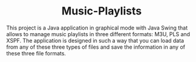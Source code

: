 <h1 align="center">Music-Playlists</h1>
<p>
  This project is a Java application in graphical mode with Java Swing that allows to manage music playlists in three different formats: M3U, PLS and XSPF.
  The application is designed in such a way that you can load data from any of these three types of files and save the information in any of these three file formats.
</p>
